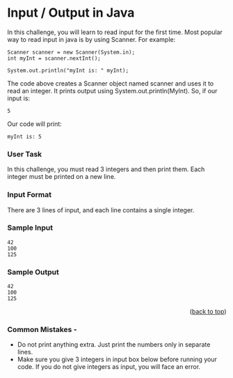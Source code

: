 # Input / Output in Java

In this challenge, you will learn to read input for the first time. Most popular way to read input in java is by using Scanner. For example:

```
Scanner scanner = new Scanner(System.in);
int myInt = scanner.nextInt();
```
```
System.out.println("myInt is: " myInt);
```
The code above creates a Scanner object named scanner and uses it to read an integer. It prints output using System.out.println(MyInt). So, if our input is:
```
5
```
Our code will print:
```
myInt is: 5
```
### User Task
In this challenge, you must read 3 integers and then print them. Each integer must be printed on a new line.

### Input Format
There are 3 lines of input, and each line contains a single integer.

### Sample Input
```
42
100
125
```

### Sample Output
```
42
100
125
```
<p align="right">(<a href="#top">back to top</a>)</p>

### Common Mistakes -
- Do not print anything extra. Just print the numbers only in separate lines.
- Make sure you give 3 integers in input box below before running your code. If you do not give integers as input, you will face an error.
